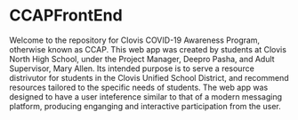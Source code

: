 # CCAPFrontEnd
Welcome to the repository for Clovis COVID-19 Awareness Program, otherwise known as CCAP. 
This web app was created by students at Clovis North High School, under the Project Manager, Deepro Pasha, and Adult Supervisor, Mary Allen.
Its intended purpose is to serve a resource distrivutor for students in the Clovis Unified School District, and recommend resources tailored to the specific needs of students.
The web app was designed to have a user inteference similar to that of a modern messaging platform, producing enganging and interactive participation from the user.